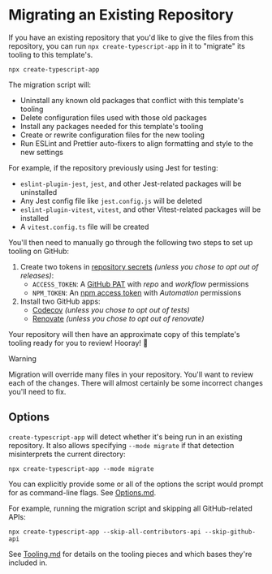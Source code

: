 # Migrating an Existing Repository

If you have an existing repository that you'd like to give the files from this repository, you can run `npx create-typescript-app` in it to "migrate" its tooling to this template's.

```shell
npx create-typescript-app
```

The migration script will:

- Uninstall any known old packages that conflict with this template's tooling
- Delete configuration files used with those old packages
- Install any packages needed for this template's tooling
- Create or rewrite configuration files for the new tooling
- Run ESLint and Prettier auto-fixers to align formatting and style to the new settings

For example, if the repository previously using Jest for testing:

- `eslint-plugin-jest`, `jest`, and other Jest-related packages will be uninstalled
- Any Jest config file like `jest.config.js` will be deleted
- `eslint-plugin-vitest`, `vitest`, and other Vitest-related packages will be installed
- A `vitest.config.ts` file will be created

You'll then need to manually go through the following two steps to set up tooling on GitHub:

1. Create two tokens in [repository secrets](https://docs.github.com/en/actions/security-guides/encrypted-secrets) _(unless you chose to opt out of releases)_:
   - `ACCESS_TOKEN`: A [GitHub PAT](https://github.com/settings/tokens/new) with _repo_ and _workflow_ permissions
   - `NPM_TOKEN`: An [npm access token](https://docs.npmjs.com/creating-and-viewing-access-tokens/) with _Automation_ permissions
2. Install two GitHub apps:
   - [Codecov](https://github.com/marketplace/codecov) _(unless you chose to opt out of tests)_
   - [Renovate](https://github.com/marketplace/renovate) _(unless you chose to opt out of renovate)_

Your repository will then have an approximate copy of this template's tooling ready for you to review!
Hooray! 🥳

> [!WARNING]
> Migration will override many files in your repository.
> You'll want to review each of the changes.
> There will almost certainly be some incorrect changes you'll need to fix.

## Options

`create-typescript-app` will detect whether it's being run in an existing repository.
It also allows specifying `--mode migrate` if that detection misinterprets the current directory:

```shell
npx create-typescript-app --mode migrate
```

You can explicitly provide some or all of the options the script would prompt for as command-line flags.
See [Options.md](./Options.md).

For example, running the migration script and skipping all GitHub-related APIs:

```shell
npx create-typescript-app --skip-all-contributors-api --skip-github-api
```

See [Tooling.md](./Tooling.md) for details on the tooling pieces and which bases they're included in.
